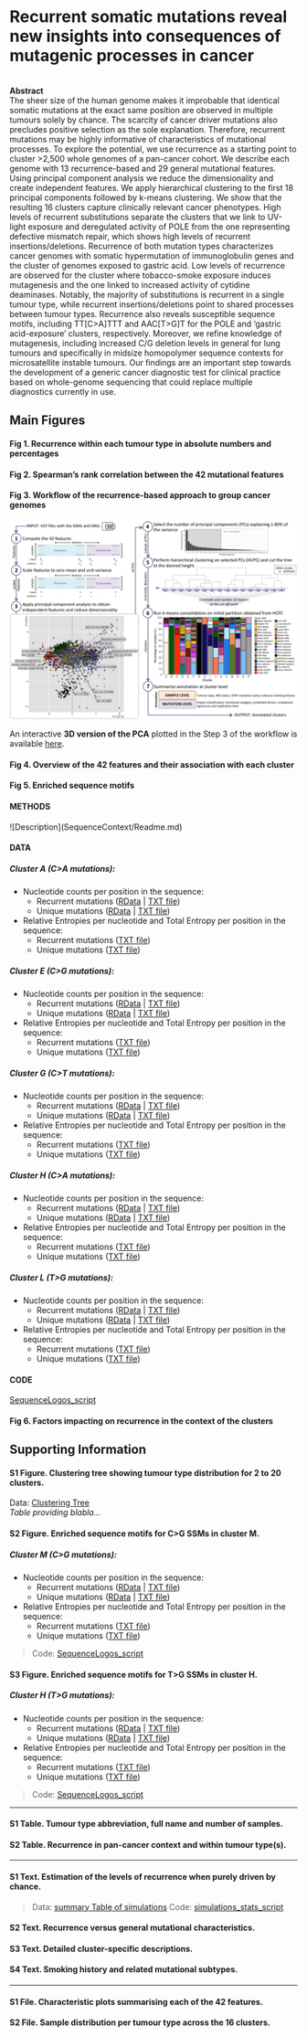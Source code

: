 # Recurrent somatic mutations reveal new insights into consequences of mutagenic processes in cancer
<BR>
<B>Abstract</B><BR>
The sheer size of the human genome makes it improbable that identical somatic mutations at the exact same position are observed in multiple tumours solely by chance. The scarcity of cancer driver mutations also precludes positive selection as the sole explanation. Therefore, recurrent mutations may be highly informative of characteristics of mutational processes. To explore the potential, we use recurrence as a starting point to cluster >2,500 whole genomes of a pan-cancer cohort. We describe each genome with 13 recurrence-based and 29 general mutational features. Using principal component analysis we reduce the dimensionality and create independent features. We apply hierarchical clustering to the first 18 principal components followed by k-means clustering. We show that the resulting 16 clusters capture clinically relevant cancer phenotypes. High levels of recurrent substitutions separate the clusters that we link to UV-light exposure and deregulated activity of POLE from the one representing defective mismatch repair, which shows high levels of recurrent insertions/deletions. Recurrence of both mutation types characterizes cancer genomes with somatic hypermutation of immunoglobulin genes and the cluster of genomes exposed to gastric acid. Low levels of recurrence are observed for the cluster where tobacco-smoke exposure induces mutagenesis and the one linked to increased activity of cytidine deaminases. Notably, the majority of substitutions is recurrent in a single tumour type, while recurrent insertions/deletions point to shared processes between tumour types. Recurrence also reveals susceptible sequence motifs, including TT[C>A]TTT and AAC[T>G]T for the POLE and ‘gastric acid-exposure’ clusters, respectively. Moreover, we refine knowledge of mutagenesis, including increased C/G deletion levels in general for lung tumours and specifically in midsize homopolymer sequence contexts for microsatellite instable tumours. Our findings are an important step towards the development of a generic cancer diagnostic test for clinical practice based on whole-genome sequencing that could replace multiple diagnostics currently in use.



<h2>Main Figures</h2>

<h4>Fig 1. Recurrence within each tumour type in absolute numbers and percentages</h4>

<h4>Fig 2. Spearman’s rank correlation between the 42 mutational features</h4>

<h4>Fig 3. Workflow of the recurrence-based approach to group cancer genomes</h4>

![alt text](Clustering/Fig3.png)

<p>An interactive <strong>3D version of the PCA</strong> plotted in the Step 3 of the workflow is available <a href="https://plot.ly/~andieguez/1/#/">here</a>.</p>


<h4>Fig 4. Overview of the 42 features and their association with each cluster</h4>

<h4>Fig 5. Enriched sequence motifs</h4> 

<h4>METHODS</h4> 
![Description](SequenceContext/Readme.md)

<h4>DATA</h4> 

<h5>Cluster A (C>A mutations):</h5>

* Nucleotide counts per position in the sequence:<br> 
    * Recurrent mutations ([RData](SequenceContext/Data/Counts/SeqContext_counts_cluster_A_rec_C_A_21positions.RData) | [TXT file](SequenceContext/Data/Counts/SeqContext_counts_cluster_A_rec_C_A_21positions.txt))<br>
    * Unique mutations ([RData](SequenceContext/Data/Counts/SeqContext_counts_cluster_A_unique_C_A_21positions.RData) | [TXT file](SequenceContext/Data/Counts/SeqContext_counts_cluster_A_unique_C_A_21positions.txt))<br>
* Relative Entropies per nucleotide and Total Entropy per position in the sequence:<br>
    * Recurrent mutations ([TXT file](SequenceContext/Data/Entropies/SeqContext_RelativeEntropies_and_total_cluster_A_rec_C_A_21positions.txt))<br>
    * Unique mutations ([TXT file](SequenceContext/Data/Entropies/SeqContext_RelativeEntropies_and_total_cluster_A_unique_C_A_21positions.txt))<br>

<h5>Cluster E (C>G mutations):</h5>

* Nucleotide counts per position in the sequence:<br> 
    * Recurrent mutations ([RData](example_script.R) | [TXT file](example_script.R))<br>
    * Unique mutations ([RData](example_script.R) | [TXT file](example_script.R))<br>
* Relative Entropies per nucleotide and Total Entropy per position in the sequence:<br>
    * Recurrent mutations ([TXT file](example_script.R))<br>
    * Unique mutations ([TXT file](example_script.R))<br>
    
<h5>Cluster G (C>T mutations):</h5>

* Nucleotide counts per position in the sequence:<br> 
    * Recurrent mutations ([RData](example_script.R) | [TXT file](example_script.R))<br>
    * Unique mutations ([RData](example_script.R) | [TXT file](example_script.R))<br>
* Relative Entropies per nucleotide and Total Entropy per position in the sequence:<br>
    * Recurrent mutations ([TXT file](example_script.R))<br>
    * Unique mutations ([TXT file](example_script.R))<br>
    
<h5>Cluster H (C>A mutations):</h5>

* Nucleotide counts per position in the sequence:<br> 
    * Recurrent mutations ([RData](example_script.R) | [TXT file](example_script.R))<br>
    * Unique mutations ([RData](example_script.R) | [TXT file](example_script.R))<br>
* Relative Entropies per nucleotide and Total Entropy per position in the sequence:<br>
    * Recurrent mutations ([TXT file](example_script.R))<br>
    * Unique mutations ([TXT file](example_script.R))<br>

<h5>Cluster L (T>G mutations):</h5>

* Nucleotide counts per position in the sequence:<br> 
    * Recurrent mutations ([RData](example_script.R) | [TXT file](example_script.R))<br>
    * Unique mutations ([RData](example_script.R) | [TXT file](example_script.R))<br>
* Relative Entropies per nucleotide and Total Entropy per position in the sequence:<br>
    * Recurrent mutations ([TXT file](example_script.R))<br>
    * Unique mutations ([TXT file](example_script.R))<br>


<h4>CODE</h4> 

[SequenceLogos_script](example_script.R)


<h4>Fig 6. Factors impacting on recurrence in the context of the clusters</h4> 


<h2>Supporting Information</h2>

<h4>S1 Figure. Clustering tree showing tumour type distribution for 2 to 20 clusters.</h4>

Data: [Clustering Tree](example_script.R)<br>
*Table providing blabla...*


<h4>S2 Figure. Enriched sequence motifs for C>G SSMs in cluster M.</h4>

<h5>Cluster M (C>G mutations):</h5>

* Nucleotide counts per position in the sequence:<br> 
    * Recurrent mutations ([RData](example_script.R) | [TXT file](example_script.R))<br>
    * Unique mutations ([RData](example_script.R) | [TXT file](example_script.R))<br>
* Relative Entropies per nucleotide and Total Entropy per position in the sequence:<br>
    * Recurrent mutations ([TXT file](example_script.R))<br>
    * Unique mutations ([TXT file](example_script.R))<br>

>Code: [SequenceLogos_script](example_script.R)


<h4>S3 Figure. Enriched sequence motifs for T>G SSMs in cluster H.</h4>

<h5>Cluster H (T>G mutations):</h5>

* Nucleotide counts per position in the sequence:<br> 
    * Recurrent mutations ([RData](example_script.R) | [TXT file](example_script.R))<br>
    * Unique mutations ([RData](example_script.R) | [TXT file](example_script.R))<br>
* Relative Entropies per nucleotide and Total Entropy per position in the sequence:<br>
    * Recurrent mutations ([TXT file](example_script.R))<br>
    * Unique mutations ([TXT file](example_script.R))<br>

>Code: [SequenceLogos_script](example_script.R)

---

<h4>S1 Table. Tumour type abbreviation, full name and number of samples.</h4>

<h4>S2 Table. Recurrence in pan-cancer context and within tumour type(s).</h4>

---

<h4>S1 Text. Estimation of the levels of recurrence when purely driven by chance.</h4>

>Data: [summary Table of simulations](example_script.R)
>Code: [simulations_stats_script](example_script.R)

<h4>S2 Text. Recurrence versus general mutational characteristics.</h4>

<h4>S3 Text. Detailed cluster-specific descriptions.</h4>

<h4>S4 Text. Smoking history and related mutational subtypes.</h4>

---

<h4>S1 File. Characteristic plots summarising each of the 42 features.</h4>

<h4>S2 File. Sample distribution per tumour type across the 16 clusters.</h4>
